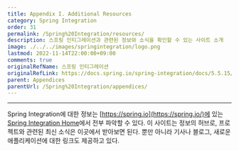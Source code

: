 ```yaml
---
title: Appendix I. Additional Resources
category: Spring Integration
order: 31
permalink: /Spring%20Integration/resources/
description: 스프링 인티그레이션과 관련된 정보와 소식을 확인할 수 있는 사이트 소개
image: ./../../images/springintegration/logo.png
lastmod: 2022-11-14T22:00:00+09:00
comments: true
originalRefName: 스프링 인티그레이션
originalRefLink: https://docs.spring.io/spring-integration/docs/5.5.15/reference/html/index-single.html#resources
parent: Appendices
parentUrl: /Spring%20Integration/appendices/
---
```


---

Spring Integration에 대한 정보는 [https://spring.io](https://spring.io/)에 있는 [Spring Integration Home](https://projects.spring.io/spring-integration/)에서 전부 파악할 수 있다. 이 사이트는 정보의 허브로, 프로젝트와 관련된 최신 소식은 이곳에서 받아보면 된다. 뿐만 아니라 기사나 블로그, 새로운 애플리케이션에 대한 링크도 제공하고 있다.